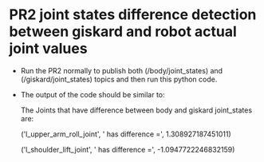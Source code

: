 # PR2 joint states difference detection between giskard and robot actual joint values

- Run the PR2 normally to publish both (/body/joint_states) and (/giskard/joint_states) topics and then run this python code.

- The output of the code should be similar to:

  The Joints that have difference between body and giskard joint_states are:
  
     ('l_upper_arm_roll_joint', '   has difference =', 1.308927187451011)
     
     ('l_shoulder_lift_joint', '   has difference =', -1.0947722246832159)



